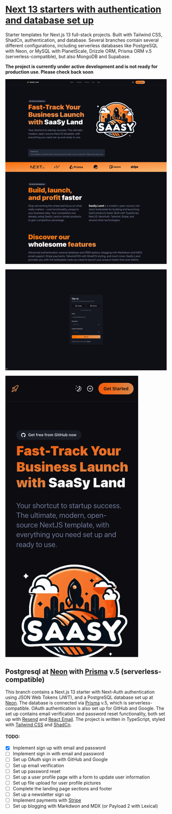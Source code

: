 # [Next 13 starters with authentication and database set up](https://saasyland.com)

Starter templates for Next.js 13 full-stack projects. Built with Tailwind CSS, ShadCn, authentication, and database. Several branches contain several different configurations, including serverless databases like PostgreSQL with Neon, or MySQL with PlanetScale, Drizzle ORM, Prisma ORM v.5 (serverless-compatible), but also MongoDB and Supabase.

**The project is currently under active development and is not ready for production use. Please check back soon**

![public/images/screenshots/screenshot_1](./public/images/screenshots/screenshot_1.png)

![public/images/screenshots/screenshot_2](./public/images/screenshots/screenshot_2.png)

![public/images/screenshots/screenshot_3](./public/images/screenshots/screenshot_3.png)

## Postgresql at [Neon](https://neon.tech) with [Prisma](https://prisma.io) v.5 (serverless-compatible)

This branch contains a Next.js 13 starter with Next-Auth authentication using JSON Web Tokens (JWT), and a PostgreSQL database set up at [Neon](https://neon.tech). The database is connected via [Prisma](https://prisma.io) v.5, which is serverless-compatible. OAuth authentication is also set up for GitHub and Google. The set up contains email verification and password reset functionality, both set up with [Resend](https://resend.com) and [React Email](https://react.email/). The project is written in TypeScript, styled with [Tailwind CSS](https://tailwindcss.com) and [ShadCn](https://shadcn.com).

#### TODO:

- [x] Implement sign up with email and password
- [ ] Implement sign in with email and password
- [ ] Set up OAuth sign in with GitHub and Google
- [ ] Set up email verification
- [ ] Set up password reset
- [ ] Set up a user profile page with a form to update user information
- [ ] Set up file upload for user profile pictures
- [ ] Complete the landing page sections and footer
- [ ] Set up a newsletter sign up
- [ ] Implement payments with [Stripe](https://stripe.com)
- [ ] Set up blogging with Markdwon and MDX (or Payload 2 with Lexical)
